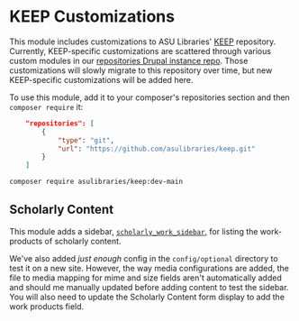 KEEP Customizations
===================

This module includes customizations to ASU Libraries' [KEEP](https://keep.lib.asu.edu)
repository. Currently, KEEP-specific customizations are scattered through
various custom modules in our [repositories Drupal instance repo](https://github.com/asulibraries/islandora-repo).
Those customizations will slowly migrate to this repository over time,
but new KEEP-specific customizations will be added here.

To use this module, add it to your composer's repositories section and then `composer require` it:

```json
    "repositories": [
        {
            "type": "git",
            "url": "https://github.com/asulibraries/keep.git"
        }
    ]
```
```bash
composer require asulibraries/keep:dev-main
```

## Scholarly Content

This module adds a sidebar, [`scholarly_work_sidebar`](src/Plugin/Block/ScholarlyWorkSidebar.php), for listing the work-products of scholarly content.

We've also added *just enough* config in the `config/optional` directory to
test it on a new site. However, the way media configurations are added, the
file to media mapping for mime and size fields aren't automatically added
and should me manually updated before adding content to test the sidebar.
You will also need to update the Scholarly Content form display to add the
work products field.
